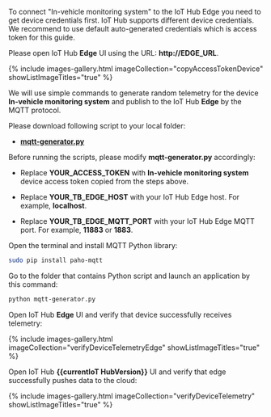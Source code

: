 To connect "In-vehicle monitoring system" to the IoT Hub Edge you need to get device credentials first.
IoT Hub supports different device credentials. We recommend to use default auto-generated credentials which is access token for this guide.

Please open IoT Hub **Edge** UI using the URL: **http://EDGE_URL**.

{% include images-gallery.html imageCollection="copyAccessTokenDevice" showListImageTitles="true" %}

We will use simple commands to generate random telemetry for the device **In-vehicle monitoring system** and publish to the IoT Hub **Edge** by the MQTT protocol.

Please download following script to your local folder:
- [**mqtt-generator.py**](/docs/edge/use-cases/resources/data-filtering-traffic-reduce/mqtt_generator.py)

Before running the scripts, please modify **mqtt-generator.py** accordingly:

- Replace **YOUR_ACCESS_TOKEN** with **In-vehicle monitoring system** device access token copied from the steps above. 

- Replace **YOUR_TB_EDGE_HOST** with your IoT Hub Edge host. For example, **localhost**.

- Replace **YOUR_TB_EDGE_MQTT_PORT** with your IoT Hub Edge MQTT port. For example, **11883** or **1883**.

Open the terminal and install MQTT Python library:
```bash
sudo pip install paho-mqtt
```

Go to the folder that contains Python script and launch an application by this command:

```bash
python mqtt-generator.py
```

Open IoT Hub **Edge** UI and verify that device successfully receives telemetry:

{% include images-gallery.html imageCollection="verifyDeviceTelemetryEdge" showListImageTitles="true" %}

Open IoT Hub **{{currentIoT HubVersion}}** UI and verify that edge successfully pushes data to the cloud:

{% include images-gallery.html imageCollection="verifyDeviceTelemetry" showListImageTitles="true" %}